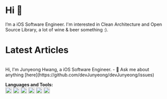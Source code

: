 # Hi 👋 
I’m a iOS Software Engineer. I'm interested in Clean Architecture and Open Source Library, a lot of wine & beer something :).

# Latest Articles

<br />
Hi, I'm Junyeong Hwang, a iOS Software Engineer.
- 💬 Ask me about anything [here](https://github.com/devJunyeong/devJunyeong/issues)

**Languages and Tools:**  
<code><img height="20" src="https://img.shields.io/badge/iOS-000000?style=flat-squaree&logo=Apple&logoColor=white"></code>
<code><img height="20" src="https://img.shields.io/badge/Swift-FA7343?style=flat-squaree&logo=Swift&logoColor=white"></code>
<code><img height="20" src="https://img.shields.io/badge/RxSwift-B7178c?style=flat-squaree&logo=ReactiveX&logoColor=white"></code>
<code><img height="20" src="https://img.shields.io/badge/Python-3776AB?style=flat-squaree&logo=Python&logoColor=white"></code>
<code><img height="20" src="https://img.shields.io/badge/Kotlin-CC342D?style=flat-squaree&logo=Ruby&logoColor=white"></code>
<code><img height="20" src="https://img.shields.io/badge/Java-CC342D?style=flat-squaree&logo=Ruby&logoColor=white"></code>
